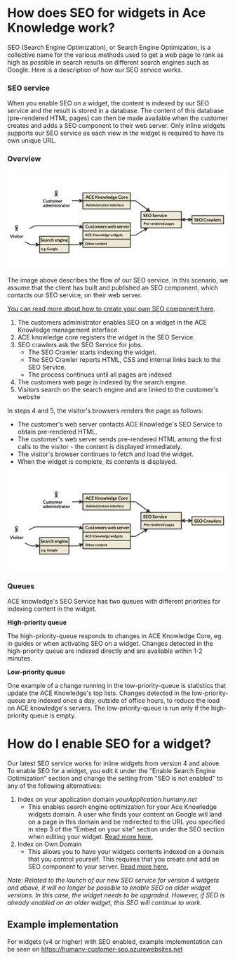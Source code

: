 # How does SEO for widgets in Ace Knowledge work?

SEO (Search Engine Optimization), or Search Engine Optimization, is a collective name for the various methods used to get a web page to rank as high as possible in search results on different search engines such as Google. Here is a description of how our SEO service works.

### SEO service

When you enable SEO on a widget, the content is indexed by our SEO service and the result is stored in a database. The content of this database (pre-rendered HTML pages) can then be made available when the customer creates and adds a SEO component to their web server. Only inline widgets supports our SEO service as each view in the widget is required to have its own unique URL.

### Overview

![](img/schema_overview.png)

The image above describes the flow of our SEO service. In this scenario, we assume that the client has built and published an SEO component, which contacts our SEO service, on their web server.

[You can read more about how to create your own SEO component here](tutorial-seo-full.md).  

1.  The customers administrator enables SEO on a widget in the ACE Knowledge management interface.
2.  ACE knowledge core registers the widget in the SEO Service.
3.  SEO crawlers ask the SEO Service for jobs.
    *   The SEO Crawler starts indexing the widget.
    *   The SEO Crawler reports HTML, CSS and internal links back to the SEO Service.
    *   The process continues until all pages are indexed
4.  The customers web page is indexed by the search engine.
5.  Visitors search on the search engine and are linked to the customer's website

In steps 4 and 5, the visitor's browsers renders the page as follows:

*   The customer's web server contacts ACE Knowledge's SEO Service to obtain pre-rendered HTML.
*   The customer's web server sends pre-rendered HTML among the first calls to the visitor - the content is displayed immediately.
*   The visitor's browser continues to fetch and load the widget.
*   When the widget is complete, its contents is displayed.

![](img/schema_overview.png)

### Queues

ACE knowledge's SEO Service has two queues with different priorities for indexing content in the widget.

**High-priority queue**

The high-priority-queue responds to changes in ACE Knowledge Core, eg. in guides or when activating SEO on a widget. Changes detected in the high-priority queue are indexed directly and are available within 1-2 minutes.

**Low-priority queue**

One example of a change running in the low-priority-queue is statistics that update the  <wbr>ACE Knowledge's top lists. Changes detected in the low-priority-queue are indexed once a day, outside of office hours, to reduce the load on ACE knowledge's servers. The low-priority-queue is run only if the high-priority queue is empty.


# How do I enable SEO for a widget?
Our latest SEO service works for inline widgets from version 4 and above. To enable SEO for a widget, you edit it under the "Enable Search Engine Optimization" section and change the setting from "SEO is not enabled" to any of the following alternatives:

1.  Index on your application domain _yourApplication.humany.net_
    *   This enables search engine optimization for your Ace Knowledge widgets domain. A user who finds your content on Google will land on a page in this domain and be redirected to the URL you specified in step 3 of the "Embed on your site" section under the SEO section when editing your widget. [Read more here.](tutorial-seo-light.md)
2.  Index on Own Domain
    *   This allows you to have your widgets contents indexed on a domain that you control yourself. This requires that you create and add an SEO component to your server. [Read more here.](tutorial-seo-full.md)

_Note: Related to the launch of our new SEO service for version 4 widgets and above, it will no longer be possible to enable SEO on older widget versions. In this case, the widget needs to be upgraded. However, if SEO is already enabled on an older widget, this SEO will continue to work._

## Example implementation
For widgets (v4 or higher) with SEO enabled, example implementation can be seen on https://humany-customer-seo.azurewebsites.net
